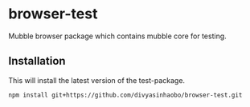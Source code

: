 # browser-test

Mubble browser package which contains mubble core for testing.


## Installation

This will install the latest version of the test-package.
```
npm install git+https://github.com/divyasinhaobo/browser-test.git
```